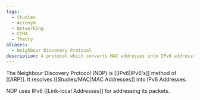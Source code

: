 ```yaml
---
tags:
  - Studies
  - Acronym
  - Networking
  - CCNA
  - Theory
aliases:
  - Neighbour Discovery Protocol
description: A protocol which converts MAC addresses into IPv6 addresses and vice versa.
---
```

The Neighbour Discovery Protocol (NDP) is [[IPv6|IPv6's]] method of [[ARP]]. It resolves [[Studies/MAC|MAC Addresses]] into IPv6 Addresses.

NDP uses IPv6 [[Link-local Addresses]] for addressing its packets.
